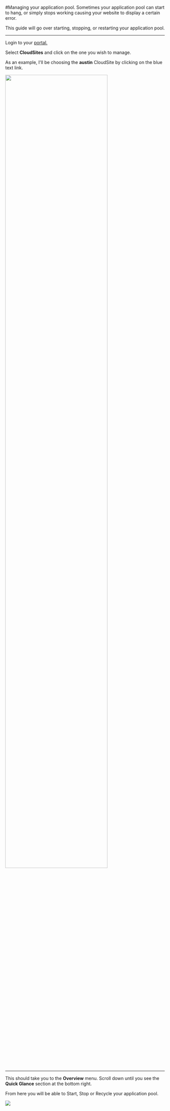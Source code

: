 #Managing your application pool.
Sometimes your application pool can start to hang, or simply stops working causing your website to display a certain error. 

This guide will go over starting, stopping, or restarting your application pool.

----------

Login to your [portal.](https://my.gearhost.com/ "hosting portal.")

Select **CloudSites** and click on the one you wish to manage.

As an example, I'll be choosing the **austin** CloudSite by clicking on the blue text link.

<img src="https://raw.githubusercontent.com/GearHost/docs/master/Images/apppool1.png" width="80%" />

----------


This should take you to the **Overview** menu. Scroll down until you see the **Quick Glance** section at the bottom right. 

From here you will be able to Start, Stop or Recycle your application pool. 

<img src="https://raw.githubusercontent.com/GearHost/docs/master/Images/apppool2.png"  />